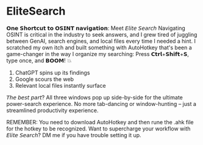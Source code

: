 # EliteSearch

𝗢𝗻𝗲 𝗦𝗵𝗼𝗿𝘁𝗰𝘂𝘁 𝘁𝗼 𝗢𝗦𝗜𝗡𝗧 𝗻𝗮𝘃𝗶𝗴𝗮𝘁𝗶𝗼𝗻: Meet 𝘌𝘭𝘪𝘵𝘦 𝘚𝘦𝘢𝘳𝘤𝘩
Navigating OSINT is critical in the industry to seek answers, and I grew tired of juggling between GenAI, search engines, and local files every time I needed a hint. 
I scratched my own itch and built something with AutoHotkey that's been a game-changer in the way I organize my searching:
Press 𝗖𝘁𝗿𝗹+𝗦𝗵𝗶𝗳𝘁+𝗦, type once, and 𝗕𝗢𝗢𝗠! 💥

1. ChatGPT spins up its findings
2. Google scours the web
3. Relevant local files instantly surface

𝘛𝘩𝘦 𝘣𝘦𝘴𝘵 𝘱𝘢𝘳𝘵? All three windows pop up side-by-side for the ultimate power-search experience. No more tab-dancing or window-hunting – just a streamlined productivity experience.

REMEMBER: You need to download AutoHotkey and then rune the .ahk file for the hotkey to be recognized.
Want to supercharge your workflow with 𝘌𝘭𝘪𝘵𝘦 𝘚𝘦𝘢𝘳𝘤𝘩? DM me if you have trouble setting it up.
